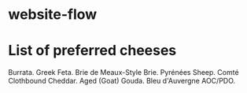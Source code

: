 # website-flow

# List of preferred cheeses

Burrata.
Greek Feta.
Brie de Meaux-Style Brie.
Pyrénées Sheep.
Comté
Clothbound Cheddar.
Aged (Goat) Gouda.
Bleu d'Auvergne AOC/PDO.